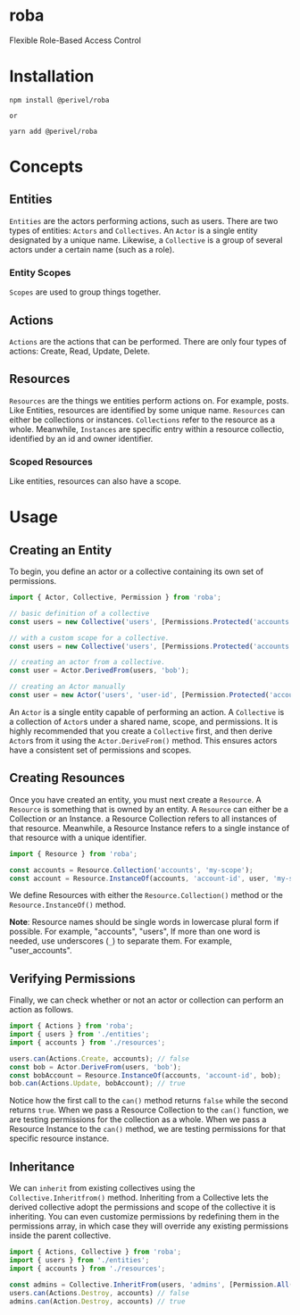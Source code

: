 # roba
Flexible Role-Based Access Control

# Installation
```
npm install @perivel/roba

or 

yarn add @perivel/roba
```

# Concepts
## Entities
`Entities` are the actors performing actions, such as users. There are two types of entities: `Actors` and `Collectives`. An `Actor` is a single entity designated by a unique name. Likewise, a `Collective` is a group of several actors under a certain name (such as a role). 

### Entity Scopes
`Scopes` are used to group things together.

## Actions
`Actions` are the actions that can be performed. There are only four types of actions: Create, Read, Update, Delete.

## Resources
`Resources` are the things we entities perform actions on. For example, posts. Like Entities, resources are identified by some unique name. `Resources` can either be collections or instances. `Collections` refer to the resource as a whole. Meanwhile, `Instances` are specific entry within a resource collectio, identified by an id and owner identifier.

### Scoped Resources
Like entities, resources can also have a scope.


# Usage

## Creating an Entity
To begin, you define an actor or a collective containing its own set of permissions.

```ts
import { Actor, Collective, Permission } from 'roba';

// basic definition of a collective
const users = new Collective('users', [Permissions.Protected('accounts'), ...]);

// with a custom scope for a collective.
const users = new Collective('users', [Permissions.Protected('accounts'), ...], 'my-scope');

// creating an actor from a collective.
const user = Actor.DerivedFrom(users, 'bob');

// creating an Actor manually
const user = new Actor('users', 'user-id', [Permission.Protected('accounts'), ...], 'my-scope');
```
An `Actor` is a single entity capable of performing an action. A `Collective` is a collection of `Actor`s under a shared name, scope, and permissions. It is highly recommended that you create a `Collective` first, and then derive `Actor`s from it using the `Actor.DeriveFrom()` method. This ensures actors have a consistent set of permissions and scopes.

## Creating Resounces
Once you have created an entity, you must next create a `Resource`. A `Resource` is something that is owned by an entity. A `Resource` can either be a Collection or an Instance. a Resource Collection refers to all instances of that resource. Meanwhile, a Resource Instance refers to a single instance of that resource with a unique identifier.
```ts
import { Resource } from 'roba';

const accounts = Resource.Collection('accounts', 'my-scope');
const account = Resource.InstanceOf(accounts, 'account-id', user, 'my-scope');
```
We define Resources with either the `Resource.Collection()` method or the `Resource.InstanceOf()` method.

**Note**: Resource names should be single words in lowercase plural form if possible. For example, "accounts", "users", If more than one word is needed, use underscores (`_`) to separate them. For example, "user_accounts".

## Verifying Permissions
Finally, we can check whether or not an actor or collection can perform an action as follows.
```ts
import { Actions } from 'roba';
import { users } from './entities';
import { accounts } from './resources';

users.can(Actions.Create, accounts); // false
const bob = Actor.DeriveFrom(users, 'bob');
const bobAccount = Resource.InstanceOf(accounts, 'account-id', bob);
bob.can(Actions.Update, bobAccount); // true
```
Notice how the first call to the `can()` method returns `false` while the second returns `true`. When we pass a Resource Collection to the `can()` function, we are testing permissions for the collection as a whole. When we pass a Resource Instance to the `can()` method, we are testing permissions for that specific resource instance.

## Inheritance
We can `inherit` from existing collectives using the `Collective.Inheritfrom()` method. Inheriting from a Collective lets the derived collective adopt the permissions and scope of the collective it is inheriting. You can even customize permissions by redefining them in the permissions array, in which case they will override any existing permissions inside the parent collective.

```ts
import { Actions, Collective } from 'roba';
import { users } from './entities';
import { accounts } from './resources';

const admins = Collective.InheritFrom(users, 'admins', [Permission.All('accounts')]);
users.can(Actions.Destroy, accounts) // false
admins.can(Action.Destroy, accounts) // true
```